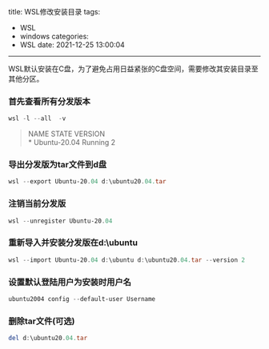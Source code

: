 title: WSL修改安装目录
tags:
  - WSL
  - windows
categories:
  - WSL
date: 2021-12-25 13:00:04
---
WSL默认安装在C盘，为了避免占用日益紧张的C盘空间，需要修改其安装目录至其他分区。
<!--more-->

### 首先查看所有分发版本

```powershell
wsl -l --all  -v
```

>  NAME STATE VERSION  
>  \* Ubuntu-20.04 Running 2

### 导出分发版为tar文件到d盘

```powershell
wsl --export Ubuntu-20.04 d:\ubuntu20.04.tar
```

### 注销当前分发版

```powershell
wsl --unregister Ubuntu-20.04
```

### 重新导入并安装分发版在d:\\ubuntu

```powershell
wsl --import Ubuntu-20.04 d:\ubuntu d:\ubuntu20.04.tar --version 2
```

### 设置默认登陆用户为安装时用户名

```powershell
ubuntu2004 config --default-user Username
```

### 删除tar文件(可选)

```powershell
del d:\ubuntu20.04.tar
```